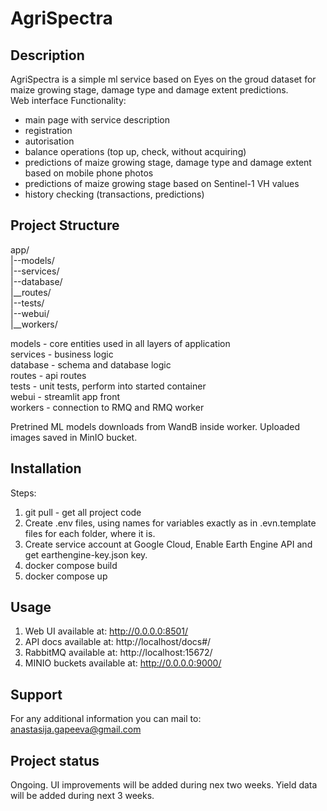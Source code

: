 # AgriSpectra

## Description
AgriSpectra is a simple ml service based on Eyes on the groud dataset for maize growing stage, damage type and damage extent predictions.     
Web interface 
Functionality:    
- main page with service description    
- registration   
- autorisation   
- balance operations (top up, check, without acquiring)
- predictions of maize growing stage, damage type and damage extent based on mobile phone photos
- predictions of maize growing stage based on Sentinel-1 VH values
- history checking (transactions, predictions)


## Project Structure
app/  
|--models/      
|--services/   
|--database/   
|__routes/  
|--tests/   
|--webui/   
|__workers/   

models - core entities used in all layers of application      
services - business logic    
database - schema and database logic     
routes - api routes      
tests - unit tests, perform into started container      
webui - streamlit app front     
workers - connection to RMQ and RMQ worker

Pretrined ML models downloads from WandB inside worker. 
Uploaded images saved in MinIO bucket.

## Installation
Steps:
1. git pull - get all project code      
2. Create .env files, using names for variables exactly as in .evn.template files for each folder, where it is.
3. Create service account at Google Cloud, Enable Earth Engine API and get earthengine-key.json key.
3. docker compose build    
4. docker compose up    

## Usage
1. Web UI available at: http://0.0.0.0:8501/
2. API docs available at: http://localhost/docs#/
3. RabbitMQ available at: http://localhost:15672/
4. MINIO buckets available at: http://0.0.0.0:9000/

## Support
For any additional information you can mail to: anastasija.gapeeva@gmail.com

## Project status
Ongoing. UI improvements will be added during nex two weeks. Yield data will be added during next 3 weeks. 
